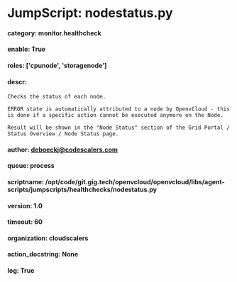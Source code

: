 
# JumpScript: nodestatus.py
        
#### category: monitor.healthcheck
#### enable: True
#### roles: ['cpunode', 'storagenode']
#### descr: 
```
Checks the status of each node.

ERROR state is automatically attributed to a node by OpenvCloud - this is done if a specific action cannot be executed anymore on the Node.

Result will be shown in the "Node Status" section of the Grid Portal / Status Overview / Node Status page.

```
#### author: deboeckj@codescalers.com
#### queue: process
#### scriptname: /opt/code/git.gig.tech/openvcloud/openvcloud/libs/agent-scripts/jumpscripts/healthchecks/nodestatus.py
#### version: 1.0
#### timeout: 60
#### organization: cloudscalers
#### action_docstring: None
#### log: True